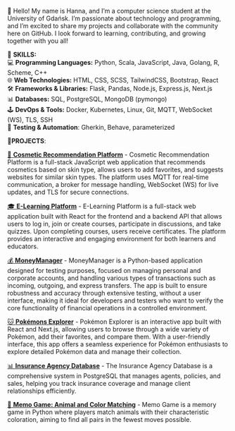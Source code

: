 🤗 Hello! My name is Hanna, and I’m a computer science student at the University of Gdańsk. I’m passionate about technology and programming, and I’m excited to share my projects and collaborate with the community here on GitHub. I look forward to learning, contributing, and growing together with you all! 

📍 **SKILLS:**  
💻 **Programming Languages:** Python, Scala, JavaScript, Java, Golang, R, Scheme, C++  
🌐 **Web Technologies:** HTML, CSS, SCSS, TailwindCSS, Bootstrap, React    
🛠️ **Frameworks & Libraries:** Flask, Pandas, Node.js, Express.js, Next.js  
📊 **Databases:** SQL, PostgreSQL, MongoDB (pymongo)  
🕹️ **DevOps & Tools:** Docker, Kubernetes, Linux, Git, MQTT, WebSocket (WS), TLS, SSH     
🔧 **Testing & Automation**: Gherkin, Behave, parameterized


📍**PROJECTS**: 

[💄 **Cosmetic Recommendation Platform**](https://github.com/hsialitskaya/Cosmetics_App.git)  - Cosmetic Recommendation Platform is a full-stack JavaScript web application that recommends cosmetics based on skin type, allows users to add favorites, and suggests websites for similar skin types. The platform uses MQTT for real-time communication, a broker for message handling, WebSocket (WS) for live updates, and TLS for secure connections.

[🎓 **E-Learning Platform**](https://github.com/hsialitskaya/Learning_App.git)  - E-Learning Platform is a full-stack web application built with React for the frontend and a backend API that allows users to log in, join or create courses, participate in discussions, and take quizzes. Upon completing courses, users receive certificates. The platform provides an interactive and engaging environment for both learners and educators.    

[💰 **MoneyManager**](https://github.com/hsialitskaya/Test_Bank_App.git)  -  MoneyManager is a Python-based application designed for testing purposes, focused on managing personal and corporate accounts, and handling various types of transactions such as incoming, outgoing, and express transfers. The app is built to ensure robustness and accuracy through extensive testing, without a user interface, making it ideal for developers and testers who want to verify the core functionality of financial operations in a controlled environment.

[🐱 **Pokémons Explorer**](https://github.com/hsialitskaya/Pokemons_App.git)  - Pokémon Explorer is an interactive app built with React and Next.js, allowing users to browse through a wide variety of Pokémon, add their favorites, and compare them. With a user-friendly interface, this app offers a seamless experience for Pokémon enthusiasts to explore detailed Pokémon data and manage their collection.

[📊 **Insurance Agency Database**](https://github.com/hsialitskaya/DBSecure.git)  - The Insurance Agency Database is a comprehensive system in PostgreSQL that manages agents, policies, and sales, helping you track insurance coverage and manage client relationships efficiently.

[🧩 **Memo Game: Animal and Color Matching**](https://github.com/hsialitskaya/Memo_Game)  - Memo Game is a memory game in Python where players match animals with their characteristic coloration, aiming to find all pairs in the fewest moves possible.  




